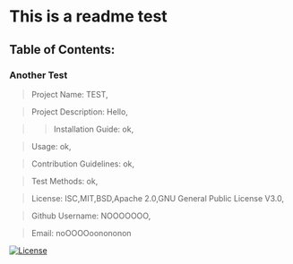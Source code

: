# This is a readme test

## Table of Contents:

### Another Test

> Project Name: TEST,

> Project Description: Hello,

> > Installation Guide: ok,

> Usage: ok,

> Contribution Guidelines: ok,

> Test Methods: ok,

> License: ISC,MIT,BSD,Apache 2.0,GNU General Public License V3.0,

> Github Username: NOOOOOOO,

> Email: noOOOOoonononon

[![License](https://img.shields.io/badge/License-Apache%202.0-blue.svg)](https://opensource.org/licenses/Apache-2.0)
